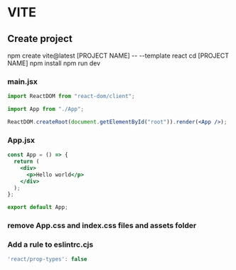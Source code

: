 # VITE

## Create project

npm create vite@latest [PROJECT NAME] -- --template react
cd [PROJECT NAME]
npm install
npm run dev

### main.jsx

```jsx
import ReactDOM from "react-dom/client";

import App from "./App";

ReactDOM.createRoot(document.getElementById("root")).render(<App />);
```

### App.jsx

```jsx
const App = () => {
  return (
    <div>
      <p>Hello world</p>
    </div>
  );
};

export default App;
```

### remove App.css and index.css files and assets folder

### Add a rule to eslintrc.cjs

```cjs
'react/prop-types': false
```
